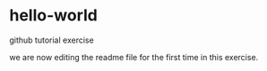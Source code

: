 # hello-world
github tutorial exercise

we are now editing the readme file for the first time in this exercise.
